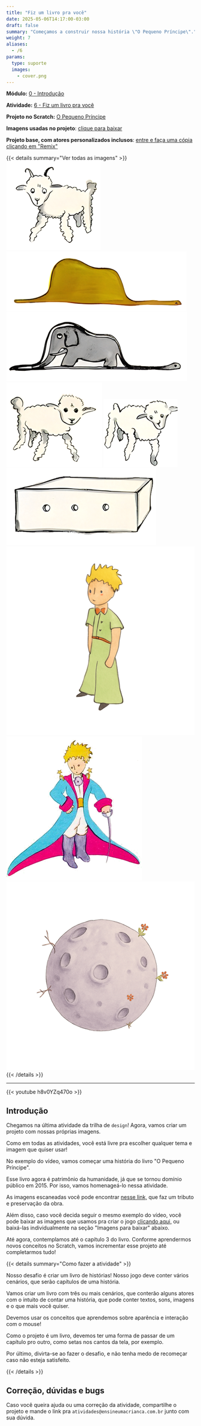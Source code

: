 ```yaml
---
title: "Fiz um livro pra você"
date: 2025-05-06T14:17:00-03:00
draft: false
summary: "Começamos a construir nossa história \"O Pequeno Príncipe\"."
weight: 7
aliases:
  - /6
params:
  type: suporte
  images:
    - cover.png
---
```


**Módulo:** [0 - Introdução](https://projects.raspberrypi.org/pt-BR/pathways/scratch-intro)

**Atividade:** [6 - Fiz um livro pra você](https://projects.raspberrypi.org/pt-BR/projects/i-made-you-a-book)

**Projeto no Scratch:** [O Pequeno Príncipe](https://scratch.mit.edu/projects/1171484203/)

**Imagens usadas no projeto**: [clique para baixar](./imagens/completo.zip)

**Projeto base, com atores personalizados inclusos**: [entre e faça uma cópia clicando em "Remix"](https://scratch.mit.edu/projects/1175229420/)



{{< details summary="Ver todas as imagens" >}}
<img class="border-1" alt="" src="./imagens/cabra.png"/>
<img class="border-1" alt="" src="./imagens/jiboia_elefante_opaco.png"/>
<img class="border-1" alt="" src="./imagens/jiboia_elefante_raiox.png"/>
<img class="border-1" alt="" src="./imagens/ovelha_1.png"/>
<img class="border-1" alt="" src="./imagens/ovelha_2.png"/>
<img class="border-1" alt="" src="./imagens/ovelha_pequena.png"/>
<img class="border-1" alt="" src="./imagens/pequeno_principe.png"/>
<img class="border-1" alt="" src="./imagens/pessoinha_incrivel_pequeno_principe.png"/>
<img class="border-1" alt="" src="./imagens/planeta.png"/>
{{< /details >}}

---

{{< youtube h8v0YZq470o >}}

## Introdução

Chegamos na última atividade da trilha de `design`! Agora, vamos criar um projeto com nossas próprias imagens.

Como em todas as atividades, você está livre pra escolher qualquer tema e imagem que quiser usar!

No exemplo do vídeo, vamos começar uma história do livro "O Pequeno Príncipe".

Esse livro agora é patrimônio da humanidade, já que se tornou domínio público em 2015. Por isso, vamos homenageá-lo nessa atividade.

As imagens escaneadas você pode encontrar [nesse link,](http://users.uoa.gr/~nektar/arts/tributes/antoine_de_saint-exupery_le_petit_prince/the_little_prince.htm) que faz um tributo e preservação da obra.

Além disso, caso você decida seguir o mesmo exemplo do vídeo, você pode baixar as imagens que usamos pra criar o jogo [clicando aqui,](./imagens/completo.zip) ou baixá-las individualmente na seção "Imagens para baixar" abaixo.

Até agora, contemplamos até o capítulo 3 do livro. Conforme aprendermos novos conceitos no Scratch, vamos incrementar esse projeto até completarmos tudo!

{{< details summary="Como fazer a atividade" >}}

Nosso desafio é criar um livro de histórias! Nosso jogo deve conter vários cenários, que serão capítulos de uma história.

Vamos criar um livro com três ou mais cenários, que conterão alguns atores com o intuito de contar uma história, que pode conter textos, sons, imagens e o que mais você quiser.

Devemos usar os conceitos que aprendemos sobre aparência e interação com o mouse!

Como o projeto é um livro, devemos ter uma forma de passar de um capítulo pro outro, como setas nos cantos da tela, por exemplo.

Por último, divirta-se ao fazer o desafio, e não tenha medo de recomeçar caso não esteja satisfeito.

{{< /details >}}



## Correção, dúvidas e bugs

Caso você queira ajuda ou uma correção da atividade, compartilhe o projeto e mande o link pra `atividades@ensineumacrianca.com.br` junto com sua dúvida.
